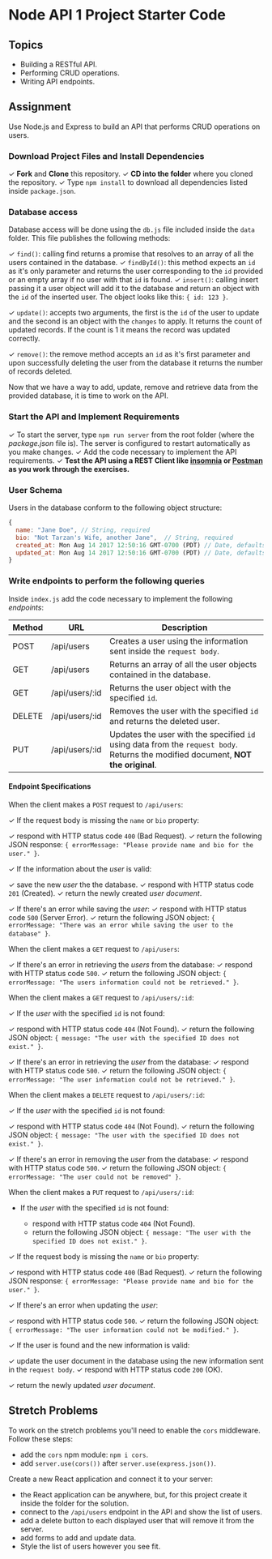 # Node API 1 Project Starter Code

## Topics

- Building a RESTful API.
- Performing CRUD operations.
- Writing API endpoints.

## Assignment

Use Node.js and Express to build an API that performs CRUD operations on users.

### Download Project Files and Install Dependencies

✓ **Fork** and **Clone** this repository.
✓ **CD into the folder** where you cloned the repository.
✓ Type `npm install` to download all dependencies listed inside `package.json`.

### Database access

Database access will be done using the `db.js` file included inside the `data` folder. This file publishes the following methods:

✓ `find()`: calling find returns a promise that resolves to an array of all the users contained in the database.
✓ `findById()`: this method expects an `id` as it's only parameter and returns the user corresponding to the `id` provided or an empty array if no user with that `id` is found.
✓ `insert()`: calling insert passing it a user object will add it to the database and return an object with the `id` of the inserted user. The object looks like this: `{ id: 123 }`.

✓ `update()`: accepts two arguments, the first is the `id` of the user to update and the second is an object with the `changes` to apply. It returns the count of updated records. If the count is 1 it means the record was updated correctly.

✓ `remove()`: the remove method accepts an `id` as it's first parameter and upon successfully deleting the user from the database it returns the number of records deleted.

Now that we have a way to add, update, remove and retrieve data from the provided database, it is time to work on the API.

### Start the API and Implement Requirements

✓ To start the server, type `npm run server` from the root folder (where the _package.json_ file is). The server is configured to restart automatically as you make changes.
✓ Add the code necessary to implement the API requirements.
✓ **Test the API using a REST Client like [insomnia](https://insomnia.rest/download/) or [Postman](https://www.getpostman.com/downloads/) as you work through the exercises.**

### User Schema

Users in the database conform to the following object structure:

```js
{
  name: "Jane Doe", // String, required
  bio: "Not Tarzan's Wife, another Jane",  // String, required
  created_at: Mon Aug 14 2017 12:50:16 GMT-0700 (PDT) // Date, defaults to current date
  updated_at: Mon Aug 14 2017 12:50:16 GMT-0700 (PDT) // Date, defaults to current date
}
```

### Write endpoints to perform the following queries

Inside `index.js` add the code necessary to implement the following _endpoints_:

| Method | URL            | Description                                                                                                                       |
| ------ | -------------- | --------------------------------------------------------------------------------------------------------------------------------- |
| POST   | /api/users     | Creates a user using the information sent inside the `request body`.                                                              |
| GET    | /api/users     | Returns an array of all the user objects contained in the database.                                                               |
| GET    | /api/users/:id | Returns the user object with the specified `id`.                                                                                  |
| DELETE | /api/users/:id | Removes the user with the specified `id` and returns the deleted user.                                                            |
| PUT    | /api/users/:id | Updates the user with the specified `id` using data from the `request body`. Returns the modified document, **NOT the original**. |

#### Endpoint Specifications

When the client makes a `POST` request to `/api/users`:

✓ If the request body is missing the `name` or `bio` property:

✓ respond with HTTP status code `400` (Bad Request).
✓ return the following JSON response: `{ errorMessage: "Please provide name and bio for the user." }`.

✓ If the information about the _user_ is valid:

✓ save the new _user_ the the database.
✓ respond with HTTP status code `201` (Created).
✓ return the newly created _user document_.

✓ If there's an error while saving the _user_:
✓ respond with HTTP status code `500` (Server Error).
✓ return the following JSON object: `{ errorMessage: "There was an error while saving the user to the database" }`.

When the client makes a `GET` request to `/api/users`:

✓ If there's an error in retrieving the _users_ from the database:
✓ respond with HTTP status code `500`.
✓ return the following JSON object: `{ errorMessage: "The users information could not be retrieved." }`.

When the client makes a `GET` request to `/api/users/:id`:

✓ If the _user_ with the specified `id` is not found:

✓ respond with HTTP status code `404` (Not Found).
✓ return the following JSON object: `{ message: "The user with the specified ID does not exist." }`.

✓ If there's an error in retrieving the _user_ from the database:
✓ respond with HTTP status code `500`.
✓ return the following JSON object: `{ errorMessage: "The user information could not be retrieved." }`.

When the client makes a `DELETE` request to `/api/users/:id`:

✓ If the _user_ with the specified `id` is not found:

✓ respond with HTTP status code `404` (Not Found).
✓ return the following JSON object: `{ message: "The user with the specified ID does not exist." }`.

✓ If there's an error in removing the _user_ from the database:
✓ respond with HTTP status code `500`.
✓ return the following JSON object: `{ errorMessage: "The user could not be removed" }`.

When the client makes a `PUT` request to `/api/users/:id`:

- If the _user_ with the specified `id` is not found:

  - respond with HTTP status code `404` (Not Found).
  - return the following JSON object: `{ message: "The user with the specified ID does not exist." }`.

✓ If the request body is missing the `name` or `bio` property:

✓ respond with HTTP status code `400` (Bad Request).
✓ return the following JSON response: `{ errorMessage: "Please provide name and bio for the user." }`.

✓ If there's an error when updating the _user_:

✓ respond with HTTP status code `500`.
✓ return the following JSON object: `{ errorMessage: "The user information could not be modified." }`.

✓ If the user is found and the new information is valid:

✓ update the user document in the database using the new information sent in the `request body`.
✓ respond with HTTP status code `200` (OK).

✓ return the newly updated _user document_.

## Stretch Problems

To work on the stretch problems you'll need to enable the `cors` middleware. Follow these steps:

- add the `cors` npm module: `npm i cors`.
- add `server.use(cors())` after `server.use(express.json())`.

Create a new React application and connect it to your server:

- the React application can be anywhere, but, for this project create it inside the folder for the solution.
- connect to the `/api/users` endpoint in the API and show the list of users.
- add a delete button to each displayed user that will remove it from the server.
- add forms to add and update data.
- Style the list of users however you see fit.
